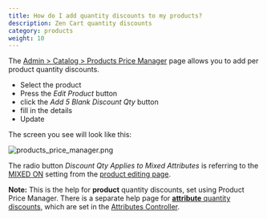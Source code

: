 ```yaml
---
title: How do I add quantity discounts to my products? 
description: Zen Cart quantity discounts 
category: products
weight: 10
---
```


The 
[Admin > Catalog > Products Price Manager](/user/admin_pages/catalog/products_price_manager/) page allows you to add per product quantity discounts. 

- Select the product
- Press the *Edit Product* button
- click the *Add 5 Blank Discount Qty* button
- fill in the details
- Update

The screen you see will look like this: 

<img src="/images/products_price_manager.png" alt="products_price_manager.png" />

The radio button *Discount Qty Applies to Mixed Attributes*  is referring
to the [MIXED ON](/user/products/products_misc/#what-does-mixed-on-mean) setting from the [product editing page](/user/products/product_edit/).

**Note:** This is the help for **product** quantity discounts, set using Product Price Manager.  There is a separate help page for [**attribute** quantity discounts](/user/products/attribute_pricing/#settings-in-attributes-controller), which are set in the [Attributes Controller](/user/admin_pages/catalog/attributes_controller/#quantity-discounts). 

